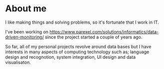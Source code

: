 # About me

I like making things and solving problems, so it's fortunate that I work in IT.

I've been working on https://www.parexel.com/solutions/informatics/data-driven-monitoring/ since the project started a couple of years ago.

So far, all of my personal projects revolve around data bases but I have interests in many aspects of computing technology such as; language design and recognotion, system integration, UI design and data visualisaton.
